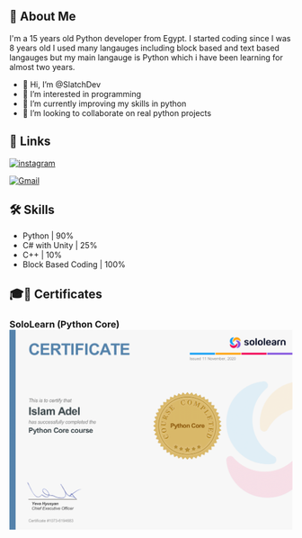 ## 🚀 About Me
I'm a 15 years old Python developer from Egypt. I started coding since I was 8 years old I used many langauges including block based and text based langauges but my main langauge is Python which i have been learning for almost two years. 
- 👋 Hi, I’m @SlatchDev
- 👀 I’m interested in programming
- 🌱 I’m currently improving my skills in python
- 💞️ I’m looking to collaborate on real python projects


## 🔗 Links
[![instagram](https://img.shields.io/badge/Instagram-000?style=for-the-badge&logo=instagram&logoColor=white)](https://www.instagram.com/slatch.dev/)

[![Gmail](https://img.shields.io/badge/Gmail-0A66C2?style=for-the-badge&logo=Gmail&logoColor=white)](mailto:slatch.dev@gmail.com)



## 🛠 Skills
- Python | 90%
- C# with Unity | 25%
- C++ | 10%
- Block Based Coding | 100%

## 🎓🧾 Certificates
### SoloLearn (Python Core) ![SoloLearn PythonCore Certificate](cert-1073-6194683-1.png)

